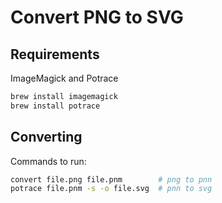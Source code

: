 # Convert PNG to SVG

## Requirements

ImageMagick and Potrace

```bash
brew install imagemagick
brew install potrace
```

## Converting

Commands to run:

```bash
convert file.png file.pnm        # png to pnn
potrace file.pnm -s -o file.svg  # pnn to svg
```